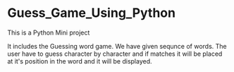 # Guess_Game_Using_Python

  This is a Python Mini project

  It includes the Guessing word game.
  We have given sequnce of words.
  The user have to guess character by character and if matches it will be placed at it's position in the word and it will be displayed.
